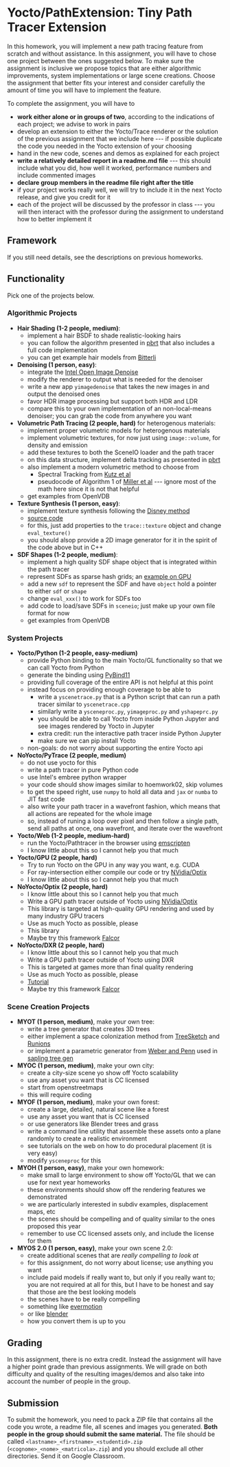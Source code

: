 # Yocto/PathExtension: Tiny Path Tracer Extension

In this homework, you will implement a new path tracing feature from scratch
and without assistance. In this assignment, you will have to chose one project 
between the ones suggested below. To make sure the assignment is inclusive we 
propose topics that are either algorithmic improvements, system implementations
or large scene creations. Choose the assignment that better fits your interest
and consider carefully the amount of time you will have to implement the feature.

To complete the assignment, you will have to

- **work either alone or in groups of two**, according to the indications of 
  each project; we advise to work in pairs
- develop an extension to either the Yocto/Trace renderer or the solution of 
  the previous assignment that we include here --- if possible duplicate the 
  code you needed in the Yocto extension of your choosing 
- hand in the new code, scenes and demos as explained for each project
- **write a relatively detailed report in a readme.md file** --- this should 
  include what you did, how well it worked, performance numbers and include 
  commented images 
- **declare group members in the readme file right after the title**
- if your project works really well, we will try to include it in the next Yocto
  release, and give you credit for it
- each of the project will be discussed by the professor in class --- you will
  then interact with the professor during the assignment to understand how to 
  better implement it

## Framework

If you still need details, see the descriptions on previous homeworks.

## Functionality

Pick one of the projects below.

### Algorithmic Projects

- **Hair Shading (1-2 people, medium)**:
    - implement a hair BSDF to shade realistic-looking hairs
    - you can follow the algorithm presented in [pbrt](https://www.pbrt.org/hair.pdf)
      that also includes a full code implementation
    - you can get example hair models from [Bitterli](https://benedikt-bitterli.me/resources/)
- **Denoising (1 person, easy)**:
    - integrate the [Intel Open Image Denoise](https://openimagedenoise.github.io)
    - modify the renderer to output what is needed for the denoiser
    - write a new app `yimagedenoise` that takes the new images in and output the denoised ones
    - favor HDR image processing but support both HDR and LDR
    - compare this to your own implementation of an non-local-means denoiser; 
      you can grab the code from anywhere you want
- **Volumetric Path Tracing (2 people, hard)** for heterogenous materials:
    - implement proper volumetric models for heterogenous materials
    - implement volumetric textures, for now just using `image::volume`, 
      for density and emission
    - add these textures to both the SceneIO loader and the path tracer
    - on this data structure, implement delta tracking as presented in [pbrt](http://www.pbr-book.org/3ed-2018/Light_Transport_II_Volume_Rendering/Sampling_Volume_Scattering.html)
    - also implement a modern volumetric method to choose from
        - Spectral Tracking from [Kutz et al](https://s3-us-west-1.amazonaws.com/disneyresearch/wp-content/uploads/20170823124227/Spectral-and-Decomposition-Tracking-for-Rendering-Heterogeneous-Volumes-Paper1.pdf)
        - pseudocode of Algorithm 1 of [Miller et al](https://cs.dartmouth.edu/~wjarosz/publications/miller19null.html) --- ignore most of the math here since it is not that helpful
    - get examples from OpenVDB
- **Texture Synthesis (1 person, easy)**:
    - implement texture synthesis following the [Disney method](http://www.jcgt.org/published/0008/04/02/paper.pdf)
    - [source code](https://benedikt-bitterli.me/histogram-tiling/)
    - for this, just add properties to the `trace::texture` object and change `eval_texture()`
    - you should alsop provide a 2D image generator for it in the spirit of the code above but in C++
- **SDF Shapes (1-2 people, medium)**:
    - implement a high quality SDF shape object that is integrated within the path tracer
    - represent SDFs as sparse hash grids; an [example on GPU](https://nosferalatu.com/SimpleGPUHashTable.html)
    - add a new `sdf` to represent the SDF and have `object` hold a pointer to either `sdf` or `shape`
    - change `eval_xxx()` to work for SDFs too
    - add code to load/save SDFs in `sceneio`; just make up your own file format for now
    - get examples from OpenVDB

### System Projects

- **Yocto/Python (1-2 people, easy-medium)**
    - provide Python binding to the main Yocto/GL functionality so that 
      we can call Yocto from Python
    - generate the binding using [PyBind11](https://github.com/pybind/pybind11)
    - providing full coverage of the entire API is not helpful at this point
    - instead focus on providing enough coverage to be able to
        - write a `yscenetrace.py` that is a Python script that can run a 
          path tracer similar to `yscenetrace.cpp` 
        - similarly write a `ysceneproc.py`, `yimageproc.py` and `yshapeprc.py`
        - you should be able to call Yocto from inside Python Jupyter and see 
          images rendered by Yocto in Jupyter
        - extra credit: run the interactive path tracer inside Python Jupyter
        - make sure we can pip install Yocto
    - non-goals: do not worry about supporting the entire Yocto api
- **NoYocto/PyTrace (2 people, medium)**
    - do not use yocto for this
    - write a path tracer in pure Python code
    - use Intel's embree python wrapper
    - your code should show images similar to hoemwork02, skip volumes
    - to get the speed right, use `numpy` to hold all data and `jax` or `numba` to JIT fast code
    - also write your path tracer in a wavefront fashion, which means that all actions are repeated for the whole image
    - so, instead of runing a loop over pixel and then follow a single path, send all paths at once, ona wavefront, and iterate over the wavefront
- **Yocto/Web (1-2 people, medium-hard)**
    - run the Yocto/Pathtracer in the browser using [emscripten](https://emscripten.org)
    - I know little about this so I cannot help you that much
- **Yocto/GPU (2 people, hard)**
    - Try to run Yocto on the GPU in any way you want, e.g. CUDA
    - For ray-intersection either compile our code or try [NVidia/Optix](https://developer.nvidia.com/optix)
    - I know little about this so I cannot help you that much
- **NoYocto/Optix (2 people, hard)**
    - I know little about this so I cannot help you that much
    - Write a GPU path tracer outside of Yocto using [NVidia/Optix](https://developer.nvidia.com/optix)
    - This library is targeted at high-quality GPU rendering and used by many industry GPU tracers
    - Use as much Yocto as possible, please
    - This library 
    - Maybe try this framework [Falcor](https://github.com/nvidiagameworks/falcor)
- **NoYocto/DXR (2 people, hard)**
    - I know little about this so I cannot help you that much
    - Write a GPU path tracer outside of Yocto using DXR
    - This is targeted at games more than final quality rendering
    - Use as much Yocto as possible, please
    - [Tutorial](http://intro-to-dxr.cwyman.org)
    - Maybe try this framework [Falcor](https://github.com/nvidiagameworks/falcor)

### Scene Creation Projects

- **MYOT (1 person, medium)**, make your own tree:
    - write a tree generator that creates 3D trees
    - either implement a space colonization method from 
      [TreeSketch](https://www.researchgate.net/publication/235765743_TreeSketch_Interactive_Procedural_Modeling_of_Trees_on_a_Tablet)
      and [Runions](http://algorithmicbotany.org/papers/colonization.egwnp2007.large.pdf)
    - or implement a parametric generator from [Weber and Penn](https://www2.cs.duke.edu/courses/cps124/fall01/resources/p119-weber.pdf) 
      used in [sapling tree gen](https://github.com/abpy/improved-sapling-tree-generator)
- **MYOC (1 person, medium)**, make your own city:
    - create a city-size scene yo show off Yocto scalability
    - use any asset you want that is CC licensed
    - start from openstreetmaps
    - this will require coding
- **MYOF (1 person, medium)**, make your own forest:
    - create a large, detailed, natural scene like a forest
    - use any asset you want that is CC licensed
    - or use generators like Blender trees and grass
    - write a command line utility that assemble these assets onto a plane 
      randomly to create a realistic environment
    - see tutorials on the web on how to do procedural placement (it is very easy)
    - modify `ysceneproc` for this
- **MYOH (1 person, easy)**, make your own homework:
    - make small to large environment to show off Yocto/GL that we can use for next year homeworks
    - these environments should show off the rendering features we demonstrated
    - we are particularly interested in subdiv examples, displacement maps, etc
    - the scenes should be compelling and of quality similar to the ones proposed this year
    - remember to use CC licensed assets only, and include the license for them
- **MYOS 2.0 (1 person, easy)**, make your own scene 2.0:
    - create additional scenes that are _really compelling to look at_
    - for this assignment, do not worry about license; use anything you want
    - include paid models if really want to, but only if you really want to; 
      you are not required at all for this, but I have to be honest and say that 
      those are the best looking models
    - the scenes have to be really compelling
    - something like [evermotion](https://evermotion.org/shop)
    - or like [blender](https://www.blender.org/download/demo-files/)
    - how you convert them is up to you

## Grading

In this assignment, there is no extra credit. Instead the assignment will 
have a higher point grade than previous assignments. We will grade on both
difficulty and quality of the resulting images/demos and also take into
account the number of people in the group.

## Submission

To submit the homework, you need to pack a ZIP file that contains all the code
you wrote, a readme file, all scenes and images you generated.
**Both people in the group should submit the same material.**
The file should be called `<lastname>_<firstname>_<studentid>.zip` 
(`<cognome>_<nome>_<matricola>.zip`) and you should exclude 
all other directories. Send it on Google Classroom.
